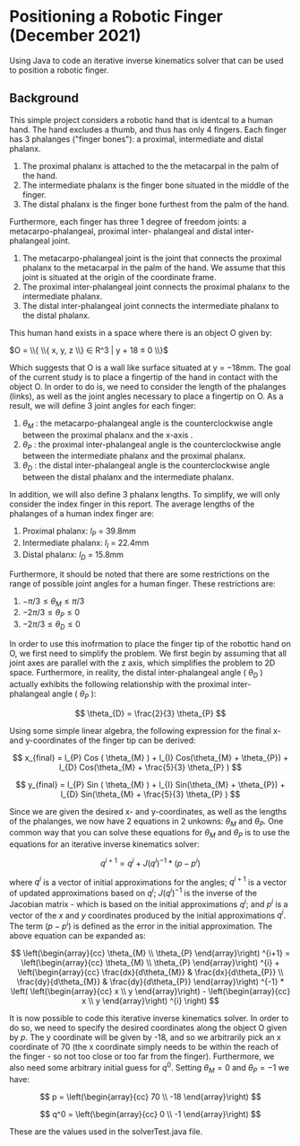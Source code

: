 # Positioning a Robotic Finger (December 2021)

Using Java to code an iterative inverse kinematics solver that can be used to position a robotic finger. 

## Background

This simple project considers a robotic hand that is identcal to a human hand. The hand excludes a thumb, and thus has only 4 fingers. Each finger has 3 phalanges ("finger bones"): a proximal, intermediate and distal phalanx.
1. The proximal phalanx is attached to the the metacarpal in the palm of the hand. 
2. The intermediate phalanx is the finger bone situated in the middle of the finger. 
3. The distal phalanx is the finger bone furthest from the palm of the hand.

Furthermore, each finger has three 1 degree of freedom joints: a metacarpo-phalangeal, proximal inter- phalangeal and distal inter-phalangeal joint.
1. The metacarpo-phalangeal joint is the joint that connects the proximal phalanx to the metacarpal in the palm of the hand. We assume that this joint is situated at the origin of the coordinate frame.
2. The proximal inter-phalangeal joint connects the proximal phalanx to the intermediate phalanx.
3. The distal inter-phalangeal joint connects the intermediate phalanx to the distal phalanx.

This human hand exists in a space where there is an object O given by:

$O = \\{ \\{ x, y, z \\} ∈ R^3 | y + 18 ≤ 0 \\}$

Which suggests that O is a wall like surface situated at y = −18mm. The goal of the current study is to place a fingertip of the hand in contact with the object O. In order to do is, we need to consider the length of the phalanges (links), as well as the joint angles necessary to place a fingertip on O. As a result, we will define 3 joint angles for each finger:

1. $θ_M$ : the metacarpo-phalangeal angle is the counterclockwise angle between the proximal phalanx and the x-axis .
2. $θ_P$ : the proximal inter-phalangeal angle is the counterclockwise angle between the intermediate phalanx and the proximal phalanx.
3. $θ_D$ : the distal inter-phalangeal angle is the counterclockwise angle between the distal phalanx and the intermediate phalanx.

In addition, we will also define 3 phalanx lengths. To simplify, we will only consider the index finger in this report. The average lengths of the phalanges of a human index finger are:

1. Proximal phalanx: $l_P$ = 39.8mm
2. Intermediate phalanx: $l_I$ = 22.4mm 
3. Distal phalanx: $l_D$ = 15.8mm

Furthermore, it should be noted that there are some restrictions on the range of possible joint angles for a human finger. These restrictions are: 

1. $−π/3 ≤ θ_M ≤ π/3$
2.  $−2π/3 ≤ θ_P ≤ 0$
3.  $−2π/3 ≤ θ_D ≤ 0$

In order to use this inofrmation to place the finger tip of the robottic hand on O, we first need to simplify the problem. We first begin by assuming that all joint axes are parallel with the z axis, which simplifies the problem to 2D space. Furthermore, in reality, the distal inter-phalangeal angle ( $\theta_D$ ) actually exhibits the following relationship with the proximal inter-phalangeal angle ( $\theta_P$ ):

$$ \theta_{D} = \frac{2}{3} \theta_{P} $$

Using some simple linear algebra, the following expression for the final x- and y-coordinates of the finger tip can be derived:

$$ x_{final} = l_{P} Cos ( \theta_{M} ) + l_{I} Cos(\theta_{M} + \theta_{P}) + l_{D} Cos(\theta_{M} + \frac{5}{3} \theta_{P}  ) $$

$$ y_{final} = l_{P} Sin ( \theta_{M} ) + l_{I} Sin(\theta_{M} + \theta_{P}) + l_{D} Sin(\theta_{M} + \frac{5}{3} \theta_{P}  ) $$

Since we are given the desired x- and y-coordinates, as well as the lengths of the phalanges, we now have 2 equations in 2 unkowns: $\theta_{M}$ and $\theta_{P}$. One common way that you can solve these equations for $\theta_{M}$ and $\theta_{P}$ is to use the equations for an iterative inverse kinematics solver:

$$ q^{i+1} = q^{i} + J(q^{i})^{-1} * (p - p^{i}) $$

where $q^{i}$ is a vector of initial approximations for the angles; $q^{i+1}$ is a vector of updated approximations based on $q^{i}$; $J(q^{i})^{-1}$ is the inverse of the Jacobian matrix - which is based on the initial approximations $q^{i}$; and $p^{i}$ is a vector of the $x$ and $y$ coordinates produced by the initial approximations $q^{i}$. The term $(p - p^{i})$ is defined as the error in the initial approximation. The above equation can be expanded as:

$$ \left(\begin{array}{cc} 
\theta_{M} \\ 
\theta_{P} 
\end{array}\right) ^{i+1} =
\left(\begin{array}{cc} 
\theta_{M} \\
\theta_{P}
\end{array}\right) ^{i} +
\left(\begin{array}{cc} 
\frac{dx}{d\theta_{M}} & \frac{dx}{d\theta_{P}} \\
\frac{dy}{d\theta_{M}} & \frac{dy}{d\theta_{P}} 
\end{array}\right) ^{-1} *
\left(
\left(\begin{array}{cc} 
x \\
y
\end{array}\right) -
\left(\begin{array}{cc} 
x \\
y
\end{array}\right) ^{i}
\right)
$$

It is now possible to code this iterative inverse kinematics solver. In order to do so, we need to specify the desired coordinates along the object O given by $p$. The y coordinate will be given by -18, and so we arbitrarily pick an x coordinate of 70 (the x coordinate simply needs to be within the reach of the finger - so not too close or too far from the finger). Furthermore, we also need some arbitrary initial guess for $q^{0}$. Setting $\theta_{M} = 0$ and $\theta_{P} = -1$ we have:

$$
p = 
\left(\begin{array}{cc} 
70 \\
-18
\end{array}\right)
$$

$$
q^0 = 
\left(\begin{array}{cc} 
0 \\
-1
\end{array}\right)
$$

These are the values used in the solverTest.java file. 
